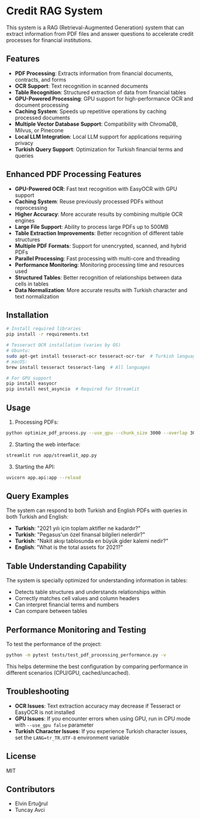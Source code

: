 # Credit RAG System

This system is a RAG (Retrieval-Augmented Generation) system that can extract information from PDF files and answer questions to accelerate credit processes for financial institutions.

## Features

- **PDF Processing**: Extracts information from financial documents, contracts, and forms
- **OCR Support**: Text recognition in scanned documents
- **Table Recognition**: Structured extraction of data from financial tables
- **GPU-Powered Processing**: GPU support for high-performance OCR and document processing
- **Caching System**: Speeds up repetitive operations by caching processed documents
- **Multiple Vector Database Support**: Compatibility with ChromaDB, Milvus, or Pinecone
- **Local LLM Integration**: Local LLM support for applications requiring privacy
- **Turkish Query Support**: Optimization for Turkish financial terms and queries

## Enhanced PDF Processing Features

- **GPU-Powered OCR**: Fast text recognition with EasyOCR with GPU support
- **Caching System**: Reuse previously processed PDFs without reprocessing
- **Higher Accuracy**: More accurate results by combining multiple OCR engines
- **Large File Support**: Ability to process large PDFs up to 500MB
- **Table Extraction Improvements**: Better recognition of different table structures
- **Multiple PDF Formats**: Support for unencrypted, scanned, and hybrid PDFs
- **Parallel Processing**: Fast processing with multi-core and threading
- **Performance Monitoring**: Monitoring processing time and resources used
- **Structured Tables**: Better recognition of relationships between data cells in tables
- **Data Normalization**: More accurate results with Turkish character and text normalization

## Installation

```bash
# Install required libraries
pip install -r requirements.txt

# Tesseract OCR installation (varies by OS)
# Ubuntu:
sudo apt-get install tesseract-ocr tesseract-ocr-tur  # Turkish language pack included
# macOS:
brew install tesseract tesseract-lang  # All languages

# For GPU support
pip install easyocr
pip install nest_asyncio  # Required for Streamlit
```

## Usage

1. Processing PDFs:

```bash
python optimize_pdf_process.py --use_gpu --chunk_size 3000 --overlap 300
```

2. Starting the web interface:

```bash
streamlit run app/streamlit_app.py
```

3. Starting the API:

```bash
uvicorn app.api:app --reload
```

## Query Examples

The system can respond to both Turkish and English PDFs with queries in both Turkish and English:

- **Turkish**: "2021 yılı için toplam aktifler ne kadardır?"
- **Turkish**: "Pegasus'un özel finansal bilgileri nelerdir?"
- **Turkish**: "Nakit akışı tablosunda en büyük gider kalemi nedir?"
- **English**: "What is the total assets for 2021?"

## Table Understanding Capability

The system is specially optimized for understanding information in tables:

- Detects table structures and understands relationships within
- Correctly matches cell values and column headers
- Can interpret financial terms and numbers
- Can compare between tables

## Performance Monitoring and Testing

To test the performance of the project:

```bash
python -m pytest tests/test_pdf_processing_performance.py -v
```

This helps determine the best configuration by comparing performance in different scenarios (CPU/GPU, cached/uncached).

## Troubleshooting

- **OCR Issues**: Text extraction accuracy may decrease if Tesseract or EasyOCR is not installed
- **GPU Issues**: If you encounter errors when using GPU, run in CPU mode with `--use_gpu false` parameter
- **Turkish Character Issues**: If you experience Turkish character issues, set the `LANG=tr_TR.UTF-8` environment variable

## License

MIT

## Contributors

- Elvin Ertuğrul
- Tuncay Avci 